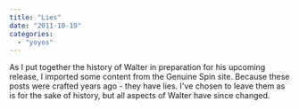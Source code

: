 ```yaml
---
title: "Lies"
date: "2011-10-19"
categories: 
  - "yoyos"
---
```


As I put together the history of Walter in preparation for his upcoming release, I imported some content from the Genuine Spin site. Because these posts were crafted years ago - they have lies. I've chosen to leave them as is for the sake of history, but all aspects of Walter have since changed.
